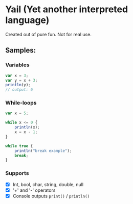 # Yail (Yet another interpreted language)
Created out of pure fun. Not for real use.

## Samples:

### Variables

```js
var x = 3;
var y = x + 3;
println(y);
// output: 6
```

### While-loops
```js
var x = 5;

while x <= 0 {
    println(x);
    x = x - 1;
}

while true {
    println("break example");
    break;
}
```

### Supports

- [x] Int, bool, char, string, double, null
- [x] '+' and '-' operators
- [x] Console outputs ``print()`` / ``println()`` 
